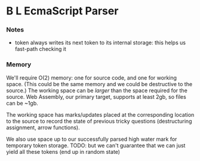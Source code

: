 # B L EcmaScript Parser


### Notes

* token always writes its next token to its internal storage: this helps us fast-path checking it


### Memory

We'll require O(2) memory: one for source code, and one for working space.
(This could be the same memory and we could be destructive to the source.)
The working space can be _larger_ than the space required for the source.
Web Assembly, our primary target, supports at least 2gb, so files can be ~1gb.

The working space has marks/updates placed at the corresponding location to the source to record the state of previous tricky questions (destructuring assignment, arrow functions).

We also use space up to our successfully parsed high water mark for temporary token storage.
TODO: but we can't guarantee that we can just yield all these tokens (end up in random state)
